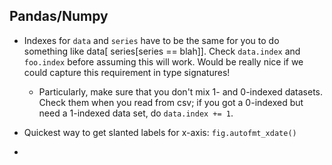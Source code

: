 
## Pandas/Numpy

* Indexes for `data` and `series` have to be the same for you to do something like data[ series[series == blah]]. Check `data.index` and `foo.index` before assuming this will work. Would be really nice if we could capture this requirement in type signatures!
    - Particularly, make sure that you don't mix 1- and 0-indexed datasets. Check them when you read from csv; if you got a 0-indexed but need a 1-indexed data set, do `data.index += 1`.

* Quickest way to get slanted labels for x-axis: `fig.autofmt_xdate()`
*
